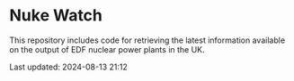 # Nuke Watch

This repository includes code for retrieving the latest information available on the output of EDF nuclear power plants in the UK.

Last updated: 2024-08-13 21:12